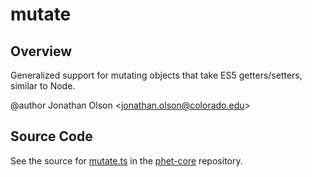 # mutate

## Overview

Generalized support for mutating objects that take ES5 getters/setters, similar to Node.

@author Jonathan Olson &lt;jonathan.olson@colorado.edu&gt;



## Source Code

See the source for [mutate.ts](https://github.com/phetsims/phet-core/blob/main/js/mutate.ts) in the [phet-core](https://github.com/phetsims/phet-core) repository.
